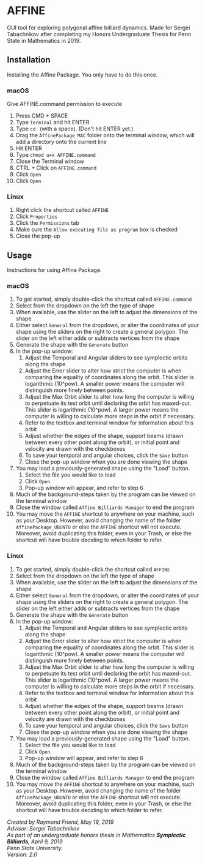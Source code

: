 # AFFINE
GUI tool for exploring polygonal affine billiard dynamics. Made for Sergei Tabachnikov after completing my Honors Undergraduate Thesis for Penn State in Mathematics in 2019. 

## Installation

Installing the Affine Package. You only have to do this once.

### macOS

Give AFFINE.command permission to execute

1. Press CMD + SPACE
2. Type ``Terminal`` and hit ENTER
3. Type ``cd `` (with a space). (Don't hit ENTER yet.)
4. Drag the ``AffinePackage_MAC`` folder onto the terminal window, which will add a directory onto the current line
5. Hit ENTER
6. Type ``chmod u+x AFFINE.command``
7. Close the Terminal window
8. CTRL + Click on ``AFFINE.command``
9.  Click ``Open``
10.  Click ``Open``

### Linux

1. Right click the shortcut called ``AFFINE`` 
2. Click ``Properties``
3. Click the ``Permissions`` tab
4. Make sure the ``Allow executing file as program`` box is checked
5. Close the pop-up

## Usage

Instructions for using Affine Package.

### macOS

1. To get started, simply double-click the shortcut called ``AFFINE.command``
2. Select from the dropdown on the left the type of shape
3. When available, use the slider on the left to adjust the dimensions of the shape
4. Either select ``General`` from the dropdown, or alter the coordinates of your shape using the sliders on the right to create a general polygon. The slider on the left either adds or subtracts vertices from the shape
5. Generate the shape with the ``Generate`` button
6. In the pop-up window:
    1. Adjust the Temporal and Angular sliders to see symplectic orbits along the shape
    2. Adjust the Error slider to alter how strict the computer is when comparing the equality of coordinates along the orbit. This slider is logarithmic (10^pow). A smaller power means the computer will distinguish more finely between points.
    3. Adjust the Max Orbit slider to alter how long the computer is willing to perpetuate its test orbit until declaring the orbit has maxed-out. This slider is logarithmic (10^pow). A larger power means the computer is willing to calculate more steps in the orbit if necessary.
    4. Refer to the textbox and terminal window for information about this orbit
    5. Adjust whether the edges of the shape, support beams (drawn between every other point along the orbit), or initial point and velocity are drawn with the checkboxes
    6. To save your temporal and angular choices, click the ``Save`` button
    7. Close the pop-up window when you are done viewing the shape
7. You may load a previously-generated shape using the "Load" button.
    1. Select the file you would like to load
    2. Click ``Open``
    3. Pop-up window will appear, and refer to step 6
8. Much of the background-steps taken by the program can be viewed on the terminal window
9. Close the window called ``Affine Billiards Manager`` to end the program
10. You may move the ``AFFINE`` shortcut to anywhere on your machine, such as your Desktop. However, avoid changing the name of the folder ``AffinePackage_UBUNTU`` or else the ``AFFINE`` shortcut will not execute. Moreover, avoid duplicating this folder, even in your Trash, or else the shortcut will have trouble deciding to which folder to refer. 


### Linux

1. To get started, simply double-click the shortcut called ``AFFINE``
2. Select from the dropdown on the left the type of shape
3. When available, use the slider on the left to adjust the dimensions of the shape
4. Either select ``General`` from the dropdown, or alter the coordinates of your shape using the sliders on the right to create a general polygon. The slider on the left either adds or subtracts vertices from the shape
5. Generate the shape with the ``Generate`` button
6. In the pop-up window:
    1. Adjust the Temporal and Angular sliders to see symplectic orbits along the shape  
    2. Adjust the Error slider to alter how strict the computer is when comparing the equality of coordinates along the orbit. This slider is logarithmic (10^pow). A smaller power means the computer will distinguish more finely between points.  
    3. Adjust the Max Orbit slider to alter how long the computer is willing to perpetuate its test orbit until declaring the orbit has maxed-out. This slider is logarithmic (10^pow). A larger power means the computer is willing to calculate more steps in the orbit if necessary.  
    4. Refer to the textbox and terminal window for information about this orbit  
    5. Adjust whether the edges of the shape, support beams (drawn between every other point along the orbit), or initial point and velocity are drawn with the checkboxes  
    6. To save your temporal and angular choices, click the ``Save`` button 
    7. Close the pop-up window when you are done viewing the shape 
7. You may load a previously-generated shape using the "Load" button.
    1. Select the file you would like to load 
    2. Click ``Open``. 
    3. Pop-up window will appear, and refer to step 6 
8. Much of the background-steps taken by the program can be viewed on the terminal window
9. Close the window called ``Affine Billiards Manager`` to end the program
10. You may move the ``AFFINE`` shortcut to anywhere on your machine, such as your Desktop. However, avoid changing the name of the folder ``AffinePackage_UBUNTU`` or else the ``AFFINE`` shortcut will not execute. Moreover, avoid duplicating this folder, even in your Trash, or else the shortcut will have trouble deciding to which folder to refer. 


*Created by Raymond Friend, May 19, 2019*  
*Advisor: Sergei Tabachnikov*  
*As part of an undergraduate honors thesis in Mathematics **Symplectic Billiards**, April 9, 2019*  
*Penn State University*.  
*Version: 2.0*

